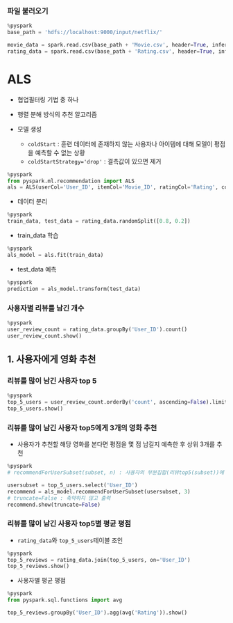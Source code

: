### 파일 불러오기
```python
%pyspark
base_path = 'hdfs://localhost:9000/input/netflix/'

movie_data = spark.read.csv(base_path + 'Movie.csv', header=True, inferSchema=True)
rating_data = spark.read.csv(base_path + 'Rating.csv', header=True, inferSchema=True)
```

# ALS
- 협업필터링 기법 중 하나
- 행렬 분해 방식의 추천 알고리즘

- 모델 생성
    - `coldStart` : 훈련 데이터에 존재하지 않는 사용자나 아이템에 대해 모델이 평점을 예측할 수 없는 상황
    - `coldStartStrategy='drop'` : 결측값이 있으면 제거
```python
%pyspark
from pyspark.ml.recommendation import ALS
als = ALS(userCol='User_ID', itemCol='Movie_ID', ratingCol='Rating', coldStartStrategy='drop')
```

- 데이터 분리
```python
%pyspark
train_data, test_data = rating_data.randomSplit([0.8, 0.2])
```

- train_data 학습
```python
%pyspark
als_model = als.fit(train_data)
```

- test_data 예측
```python
%pyspark
prediction = als_model.transform(test_data)
```

### 사용자별 리뷰를 남긴 개수
```python
%pyspark
user_review_count = rating_data.groupBy('User_ID').count()
user_review_count.show()
```

## 1. 사용자에게 영화 추천
### 리뷰를 많이 남긴 사용자 top 5
```python
%pyspark
top_5_users = user_review_count.orderBy('count', ascending=False).limit(5)
top_5_users.show()
```

### 리뷰를 많이 남긴 사용자 top5에게 3개의 영화 추천
- 사용자가 추천할 해당 영화를 본다면 평점을 몇 점 남길지 예측한 후 상위 3개를 추천
```python
%pyspark
# recommendForUserSubset(subset, n) : 사용자의 부분집합(리뷰top5(subset))에 n개의 영화추천

usersubset = top_5_users.select('User_ID')
recommend = als_model.recommendForUserSubset(usersubset, 3)
# truncate=False : 축약하지 않고 출력
recommend.show(truncate=False)
```

### 리뷰를 많이 남긴 사용자 top5별 평균 평점
- `rating_data`와 `top_5_users`테이블 조인
```python
%pyspark
top_5_reviews = rating_data.join(top_5_users, on='User_ID')
top_5_reviews.show()
```
- 사용자별 평균 평점
```python
%pyspark
from pyspark.sql.functions import avg

top_5_reviews.groupBy('User_ID').agg(avg('Rating')).show()
```